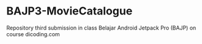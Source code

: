 # BAJP3-MovieCatalogue
Repository third submission in class Belajar Android Jetpack Pro (BAJP) on course dicoding.com
